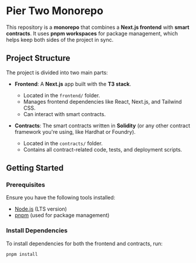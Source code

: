 # Pier Two Monorepo

This repository is a **monorepo** that combines a **Next.js frontend** with **smart contracts**. It uses **pnpm workspaces** for package management, which helps keep both sides of the project in sync.

## Project Structure

The project is divided into two main parts:

- **Frontend**: A **Next.js** app built with the **T3 stack**.
  - Located in the `frontend/` folder.
  - Manages frontend dependencies like React, Next.js, and Tailwind CSS.
  - Can interact with smart contracts.

- **Contracts**: The smart contracts written in **Solidity** (or any other contract framework you're using, like Hardhat or Foundry).
  - Located in the `contracts/` folder.
  - Contains all contract-related code, tests, and deployment scripts.

## Getting Started

### Prerequisites

Ensure you have the following tools installed:
- [Node.js](https://nodejs.org/) (LTS version)
- [pnpm](https://pnpm.io/) (used for package management)

### Install Dependencies

To install dependencies for both the frontend and contracts, run:

```bash
pnpm install
